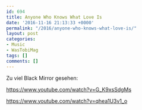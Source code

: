 ```yaml
---
id: 694
title: Anyone Who Knows What Love Is
date: '2016-11-16 21:13:33 +0000'
permalink: "/2016/anyone-who-knows-what-love-is/"
layout: post
categories:
- Music
- WasTobiMag
tags: []
comments: []
---
```

Zu viel Black Mirror gesehen:

<https://www.youtube.com/watch?v=G_K9xsSdgMs>

<https://www.youtube.com/watch?v=qhea1U3v1_o>